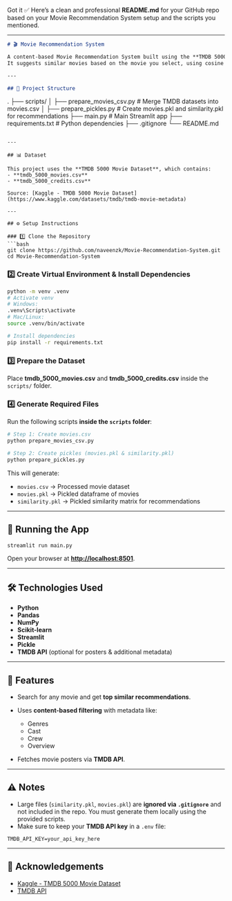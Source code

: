 Got it ✅
Here’s a clean and professional **README.md** for your GitHub repo based on your Movie Recommendation System setup and the scripts you mentioned.

---

```markdown
# 🎬 Movie Recommendation System

A content-based Movie Recommendation System built using the **TMDB 5000 Movie Dataset**.  
It suggests similar movies based on the movie you select, using cosine similarity and preprocessed metadata.

---

## 📂 Project Structure

```

.
├── scripts/
│   ├── prepare\_movies\_csv.py     # Merge TMDB datasets into movies.csv
│   ├── prepare\_pickles.py        # Create movies.pkl and similarity.pkl for recommendations
├── main.py                       # Main Streamlit app
├── requirements.txt              # Python dependencies
├── .gitignore
└── README.md

````

---

## 📊 Dataset

This project uses the **TMDB 5000 Movie Dataset**, which contains:
- **tmdb_5000_movies.csv**
- **tmdb_5000_credits.csv**

Source: [Kaggle - TMDB 5000 Movie Dataset](https://www.kaggle.com/datasets/tmdb/tmdb-movie-metadata)

---

## ⚙️ Setup Instructions

### 1️⃣ Clone the Repository
```bash
git clone https://github.com/naveenzk/Movie-Recommendation-System.git
cd Movie-Recommendation-System
````

### 2️⃣ Create Virtual Environment & Install Dependencies

```bash
python -m venv .venv
# Activate venv
# Windows:
.venv\Scripts\activate
# Mac/Linux:
source .venv/bin/activate

# Install dependencies
pip install -r requirements.txt
```

### 3️⃣ Prepare the Dataset

Place **tmdb\_5000\_movies.csv** and **tmdb\_5000\_credits.csv** inside the `scripts/` folder.

### 4️⃣ Generate Required Files

Run the following scripts **inside the `scripts` folder**:

```bash
# Step 1: Create movies.csv
python prepare_movies_csv.py

# Step 2: Create pickles (movies.pkl & similarity.pkl)
python prepare_pickles.py
```

This will generate:

* `movies.csv` → Processed movie dataset
* `movies.pkl` → Pickled dataframe of movies
* `similarity.pkl` → Pickled similarity matrix for recommendations

---

## 🚀 Running the App

```bash
streamlit run main.py
```

Open your browser at **[http://localhost:8501](http://localhost:8501)**.

---

## 🛠️ Technologies Used

* **Python**
* **Pandas**
* **NumPy**
* **Scikit-learn**
* **Streamlit**
* **Pickle**
* **TMDB API** (optional for posters & additional metadata)

---

## 📌 Features

* Search for any movie and get **top similar recommendations**.
* Uses **content-based filtering** with metadata like:

  * Genres
  * Cast
  * Crew
  * Overview
* Fetches movie posters via **TMDB API**.

---

## ⚠️ Notes

* Large files (`similarity.pkl`, `movies.pkl`) are **ignored via `.gitignore`** and not included in the repo. You must generate them locally using the provided scripts.
* Make sure to keep your **TMDB API key** in a `.env` file:

```env
TMDB_API_KEY=your_api_key_here
```

---



## 🙌 Acknowledgements

* [Kaggle - TMDB 5000 Movie Dataset](https://www.kaggle.com/datasets/tmdb/tmdb-movie-metadata)
* [TMDB API](https://www.themoviedb.org/documentation/api)

```

